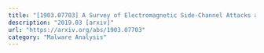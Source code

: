 ```yaml
---
title: "[1903.07703] A Survey of Electromagnetic Side-Channel Attacks and Discussion on their Case-Progressing Potential for Digital Forensics"
description: "2019.03 [arxiv]"
url: "https://arxiv.org/abs/1903.07703"
category: "Malware Analysis"
---
```

